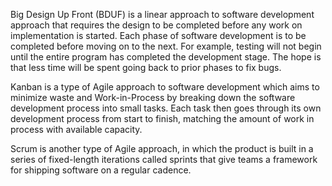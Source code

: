Big Design Up Front (BDUF) is a linear approach to software development approach that requires the design to be completed before any work on implementation is started.  Each phase of software development is to be completed before moving on to the next.  For example, testing will not begin until the entire program has completed the development stage.  The hope is that less time will be spent going back to prior phases to fix bugs.

Kanban is a type of Agile approach to software development which aims to minimize waste and Work-in-Process by breaking down the software development process into small tasks.  Each task then goes through its own development process from start to finish, matching the amount of work in process with available capacity.  

Scrum is another type of Agile approach, in which the product is built in a series of fixed-length iterations called sprints that give teams a framework for shipping software on a regular cadence. 
